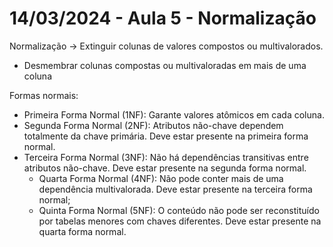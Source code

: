 # 14/03/2024 - Aula 5 - Normalização

Normalização -> Extinguir colunas de valores compostos ou multivalorados.

* Desmembrar colunas compostas ou multivaloradas em mais de uma coluna

Formas normais:

* Primeira Forma Normal (1NF): Garante valores atômicos em cada coluna.
* Segunda Forma Normal (2NF): Atributos não-chave dependem totalmente da chave primária. Deve estar presente na primeira forma normal.
* Terceira Forma Normal (3NF): Não há dependências transitivas entre atributos não-chave. Deve estar presente na segunda forma normal.
  * Quarta Forma Normal (4NF): Não pode conter mais de uma dependência multivalorada. Deve estar presente na terceira forma normal;
  * Quinta Forma Normal (5NF): O conteúdo não pode ser reconstituído por tabelas menores com chaves diferentes. Deve estar presente na quarta forma normal.
